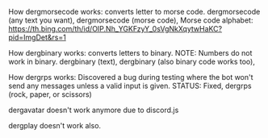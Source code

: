 How dergmorsecode works:
converts letter to morse code.
dergmorsecode (any text you want),
dergmorsecode (morse code),
Morse code alphabet: https://th.bing.com/th/id/OIP.Nh_YGKFzyY_0sVgNkXqytwHaKC?pid=ImgDet&rs=1

How dergbinary works:
converts letters to binary.
NOTE: Numbers do not work in binary. 
dergbinary (text),
dergbinary (also binary code works too),

How dergrps works:
Discovered a bug during testing where the bot won't send any messages unless a valid input is given.
STATUS: Fixed,
dergrps (rock, paper, or scissors)

dergavatar doesn't work anymore due to discord.js

dergplay doesn't work also.


